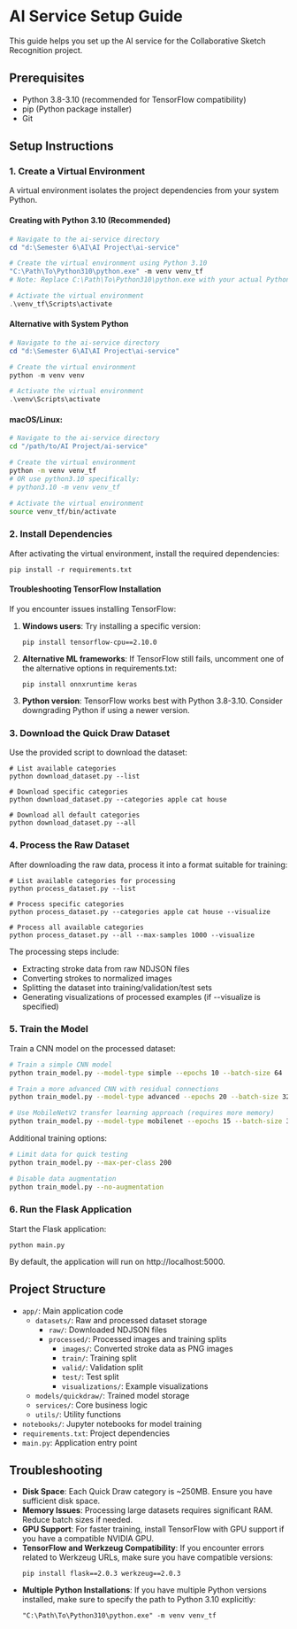 # AI Service Setup Guide

This guide helps you set up the AI service for the Collaborative Sketch Recognition project.

## Prerequisites

- Python 3.8-3.10 (recommended for TensorFlow compatibility)
- pip (Python package installer)
- Git

## Setup Instructions

### 1. Create a Virtual Environment

A virtual environment isolates the project dependencies from your system Python.

#### Creating with Python 3.10 (Recommended)

```powershell
# Navigate to the ai-service directory
cd "d:\Semester 6\AI\AI Project\ai-service"

# Create the virtual environment using Python 3.10
"C:\Path\To\Python310\python.exe" -m venv venv_tf
# Note: Replace C:\Path\To\Python310\python.exe with your actual Python 3.10 path

# Activate the virtual environment
.\venv_tf\Scripts\activate
```

#### Alternative with System Python

```powershell
# Navigate to the ai-service directory
cd "d:\Semester 6\AI\AI Project\ai-service"

# Create the virtual environment
python -m venv venv

# Activate the virtual environment
.\venv\Scripts\activate
```

#### macOS/Linux:
```bash
# Navigate to the ai-service directory
cd "/path/to/AI Project/ai-service"

# Create the virtual environment
python -m venv venv_tf
# OR use python3.10 specifically:
# python3.10 -m venv venv_tf

# Activate the virtual environment
source venv_tf/bin/activate
```

### 2. Install Dependencies

After activating the virtual environment, install the required dependencies:

```
pip install -r requirements.txt
```

#### Troubleshooting TensorFlow Installation

If you encounter issues installing TensorFlow:

1. **Windows users**: Try installing a specific version:
   ```
   pip install tensorflow-cpu==2.10.0
   ```

2. **Alternative ML frameworks**: If TensorFlow still fails, uncomment one of the alternative options in requirements.txt:
   ```
   pip install onnxruntime keras
   ```

3. **Python version**: TensorFlow works best with Python 3.8-3.10. Consider downgrading Python if using a newer version.

### 3. Download the Quick Draw Dataset

Use the provided script to download the dataset:

```
# List available categories
python download_dataset.py --list

# Download specific categories
python download_dataset.py --categories apple cat house

# Download all default categories
python download_dataset.py --all
```

### 4. Process the Raw Dataset

After downloading the raw data, process it into a format suitable for training:

```
# List available categories for processing
python process_dataset.py --list

# Process specific categories
python process_dataset.py --categories apple cat house --visualize

# Process all available categories
python process_dataset.py --all --max-samples 1000 --visualize
```

The processing steps include:
- Extracting stroke data from raw NDJSON files
- Converting strokes to normalized images
- Splitting the dataset into training/validation/test sets
- Generating visualizations of processed examples (if --visualize is specified)

### 5. Train the Model

Train a CNN model on the processed dataset:

```bash
# Train a simple CNN model
python train_model.py --model-type simple --epochs 10 --batch-size 64

# Train a more advanced CNN with residual connections
python train_model.py --model-type advanced --epochs 20 --batch-size 32

# Use MobileNetV2 transfer learning approach (requires more memory)
python train_model.py --model-type mobilenet --epochs 15 --batch-size 32
```

Additional training options:
```bash
# Limit data for quick testing
python train_model.py --max-per-class 200

# Disable data augmentation
python train_model.py --no-augmentation
```

### 6. Run the Flask Application

Start the Flask application:

```
python main.py
```

By default, the application will run on http://localhost:5000.

## Project Structure

- `app/`: Main application code
  - `datasets/`: Raw and processed dataset storage
    - `raw/`: Downloaded NDJSON files
    - `processed/`: Processed images and training splits
      - `images/`: Converted stroke data as PNG images
      - `train/`: Training split
      - `valid/`: Validation split
      - `test/`: Test split
      - `visualizations/`: Example visualizations
  - `models/quickdraw/`: Trained model storage
  - `services/`: Core business logic
  - `utils/`: Utility functions
- `notebooks/`: Jupyter notebooks for model training
- `requirements.txt`: Project dependencies
- `main.py`: Application entry point

## Troubleshooting

- **Disk Space**: Each Quick Draw category is ~250MB. Ensure you have sufficient disk space.
- **Memory Issues**: Processing large datasets requires significant RAM. Reduce batch sizes if needed.
- **GPU Support**: For faster training, install TensorFlow with GPU support if you have a compatible NVIDIA GPU.
- **TensorFlow and Werkzeug Compatibility**: If you encounter errors related to Werkzeug URLs, make sure you have compatible versions:
  ```
  pip install flask==2.0.3 werkzeug==2.0.3
  ```
- **Multiple Python Installations**: If you have multiple Python versions installed, make sure to specify the path to Python 3.10 explicitly:
  ```
  "C:\Path\To\Python310\python.exe" -m venv venv_tf
  ```
